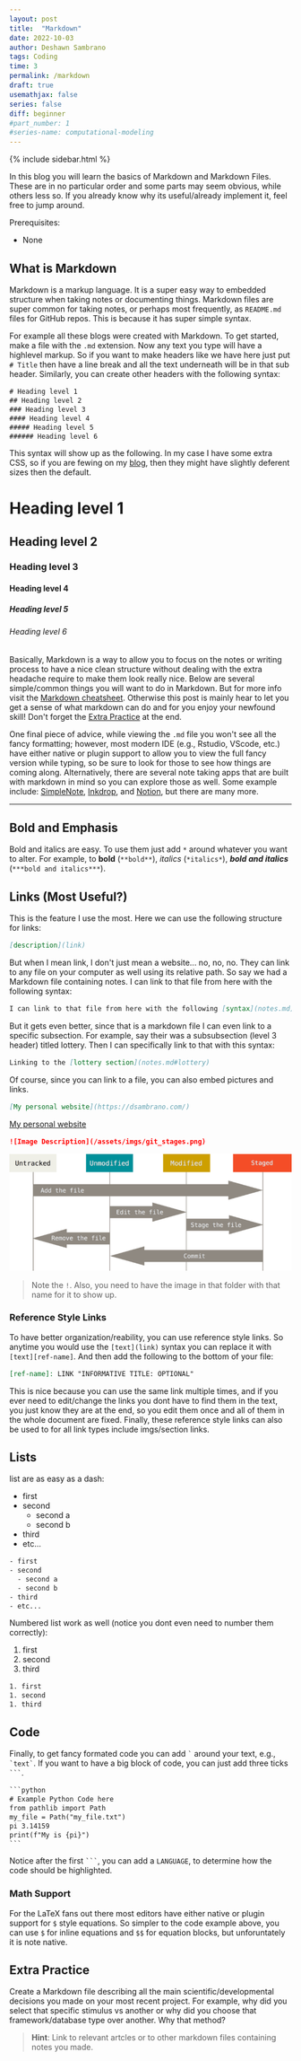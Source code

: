 ```yaml
---
layout: post
title:  "Markdown"
date: 2022-10-03
author: Deshawn Sambrano
tags: Coding
time: 3
permalink: /markdown
draft: true
usemathjax: false
series: false
diff: beginner
#part_number: 1
#series-name: computational-modeling
---
```



{% include sidebar.html %}

<section class="takeaways">

In this blog you will learn the basics of Markdown and Markdown Files.
These are in no particular order and some parts may seem obvious, while others less so.
If you already know why its useful/already implement it, feel free to jump around.

Prerequisites:
- None

</section>

## What is Markdown

<!-- excerpt-start -->

Markdown is a markup language.
It is a super easy way to embedded structure when taking notes or documenting things.
Markdown files are super common for taking notes, or perhaps most frequently, as `README.md` files for GitHub repos.
This is because it has super simple syntax.

For example all these blogs were created with Markdown.
To get started, make a file with <!-- excerpt-end -->the `.md` extension.
Now any text you type will have a highlevel markup.
So if you want to make headers like we have here just put `# Title` then have a line break and all  the text underneath will be in that sub header.
Similarly, you can create other headers with the following syntax:

```
# Heading level 1
## Heading level 2
### Heading level 3
#### Heading level 4
##### Heading level 5
###### Heading level 6
```

This syntax will show up as the following.
In my case I have some extra CSS, so if you are fewing on my [blog][blog], then they might have slightly deferent sizes then the default.

# Heading level 1
## Heading level 2
### Heading level 3
#### Heading level 4
##### Heading level 5
###### Heading level 6

Basically, Markdown is a way to allow you to focus on the notes or writing process to have a nice clean structure without dealing with the extra headache require to make them look really nice.
Below are several simple/common things you will want to do in Markdown.
But for more info visit the [Markdown cheatsheet](https://www.markdownguide.org/basic-syntax).
Otherwise this post is mainly hear to let you get a sense of what markdown can do and for you enjoy your newfound skill! Don't forget the [Extra Practice](markdown.md#extra-practice) at the end.

One final piece of advice, while viewing the `.md` file you won't see all the fancy formatting; however, most modern IDE (e.g., Rstudio, VScode, etc.) have either native or plugin support to allow you to view the full fancy version while typing, so be sure to look for those to see how things are coming along.
Alternatively, there are several note taking apps that are built with markdown in mind so you can explore those as well.
Some example include: [SimpleNote][], [Inkdrop][], and [Notion][], but there are many more.

__________________

## Bold and Emphasis

Bold and italics are easy. To use them just add `*` around whatever you want to alter. For example, to **bold** (`**bold**`), *italics* (`*italics*`), ***bold and italics*** (`***bold and italics***`).

## Links (Most Useful?)

This is the feature I use the most.
Here we can use the following structure for links:

```markdown
[description](link)
```

But when I mean link, I don't just mean a website... no, no, no.
They can link to any file on your computer as well using its relative path.
So say we had a Markdown file containing notes.
I can link to that file from here with the following syntax:

```markdown
I can link to that file from here with the following [syntax](notes.md)
```

But it gets even better, since that is a markdown file I can even link to a specific subsection.
For example, say their was a subsubsection (level 3 header) titled lottery.
Then I can specifically link to that with this syntax:

```markdown
Linking to the [lottery section](notes.md#lottery)
```

Of course, since you can link to a file, you can also embed pictures and links.

```markdown
[My personal website](https://dsambrano.com/)
```
[My personal website](https://dsambrano.com/)

```markdown
![Image Description](/assets/imgs/git_stages.png)
```
![Image Description](/assets/imgs/git_stages.png)
> Note the `!`. Also, you need to have the image in that folder with that name for it to show up.

### Reference Style Links

To have better organization/reability, you can use reference style links.
So anytime you would use the `[text](link)` syntax you can replace it with `[text][ref-name]`.
And then add the following to the bottom of your file:

```markdown
[ref-name]: LINK "INFORMATIVE TITLE: OPTIONAL"
```

This is nice because you can use the same link multiple times, and if you ever need to edit/change the links you dont have to find them in the text, you just know they are at the end, so you edit them once and all of them in the whole document are fixed.
Finally, these reference style links can also be used to for all link types include imgs/section links.


## Lists

list are as easy as a dash:
- first
- second
  - second a
  - second b
- third
- etc...

```
- first
- second
  - second a
  - second b
- third
- etc...
```

Numbered list work as well (notice you dont even need to number them correctly):
1. first
1. second
1. third

```
1. first
1. second
1. third
```

## Code

Finally, to get fancy formated code you can add `` ` `` around your text, e.g., `` `text` ``.
If you want to have a big block of code, you can just add three ticks ```` ``` ````.

``````
```python
# Example Python Code here
from pathlib import Path
my_file = Path("my_file.txt")
pi 3.14159
print(f"My is {pi}")
```
``````

Notice after the first ```` ``` ````, you can add a `LANGUAGE`, to determine how the code should be highlighted.

### Math Support

For the LaTeX fans out there most editors have either native or plugin support for `$` style equations.
So simpler to the code example above, you can use `$` for inline equations and `$$` for equation blocks, but unforuntately it is note native.


## Extra Practice

Create a Markdown file describing all the main scientific/developmental decisions you made on your most recent project.
For example, why did you select that specific stimulus vs another or why did you choose that framework/database type over another. Why that method?
> **Hint**: Link to relevant artcles or to other markdown files containing notes you made.

[blog]: https://blog.dsambrano.com/ "Your Coding Buddy Blog"
[Notion]: https://www.notion.so/ "Notion"
[Inkdrop]: https://www.inkdrop.app/ "Inkdrop"
[SimpleNote]: https://simplenote.com/ "Simple Note"
